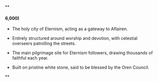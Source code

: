 **

#### 6,000)

- The holy city of Eternism, acting as a gateway to Aflairen.
    
- Entirely structured around worship and devotion, with celestial overseers patrolling the streets.
    
- The main pilgrimage site for Eternism followers, drawing thousands of faithful each year.
    
- Built on pristine white stone, said to be blessed by the Oren Council.
    

**